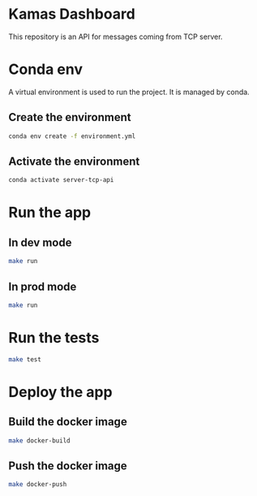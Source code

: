 # Kamas Dashboard

This repository is an API for messages coming from TCP server.

# Conda env

A virtual environment is used to run the project. It is managed by conda.

## Create the environment

```bash
conda env create -f environment.yml
```

## Activate the environment

```bash
conda activate server-tcp-api
```

# Run the app 

## In dev mode
```bash
make run
```

## In prod mode

```bash
make run
```

# Run the tests

```bash
make test
```

# Deploy the app

## Build the docker image

```bash
make docker-build
```

## Push the docker image

```bash
make docker-push
```

